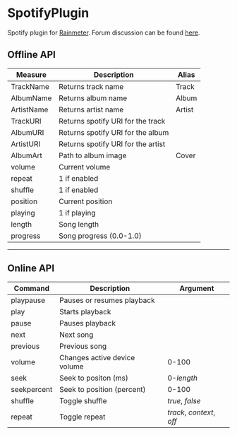 # SpotifyPlugin

Spotify plugin for [Rainmeter](http://rainmeter.net/). Forum discussion can be found [here](http://rainmeter.net/forum/viewtopic.php?f=18&t=17077/).


## Offline API
|Measure	|Description						| Alias
|-----------|-----------------------------------|------|
|TrackName	|Returns track name					| Track
|AlbumName	|Returns album name					| Album
|ArtistName	|Returns artist name				| Artist
|TrackURI	|Returns spotify URI for the track
|AlbumURI	|Returns spotify URI for the album
|ArtistURI	|Returns spotify URI for the artist
|AlbumArt	|Path to album image				| Cover
|volume|Current volume
|repeat|1 if enabled
|shuffle|1 if enabled
|position|Current position
|playing|1 if playing
|length|Song length
|progress|Song progress (0.0-1.0)
---

## Online API
|Command	| Description 					|Argument|
|-----------|------------------------		|--------
|playpause	|Pauses or resumes playback		|
|play		|Starts playback				|
|pause		|Pauses playback				|
|next		|Next song						|
|previous	|Previous song					|
|volume		|Changes active device volume	|0-100
|seek		|Seek to positon (ms)			|0-*length*
|seekpercent|Seek to position (percent)		|0-100
|shuffle	|Toggle shuffle					|*true*, *false*
|repeat		|Toggle repeat					|*track*, *context*, *off*

